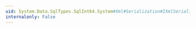 ```yaml
---
uid: System.Data.SqlTypes.SqlInt64.System#Xml#Serialization#IXmlSerializable#WriteXml(System.Xml.XmlWriter)
internalonly: False
---
```

